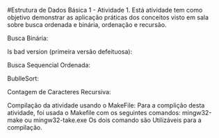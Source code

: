 #Estrutura de Dados Básica 1 - Atividade 1.
Está atividade tem como objetivo demonstrar as aplicação práticas dos conceitos visto em sala sobre busca ordenada e binária, ordenação e recursão.

Busca Binária:

Is bad version (primeira versão defeituosa):

Busca Sequencial Ordenada:

BublleSort:

Contagem de Caracteres Recursiva:

Compilação da atividade usando o MakeFile:
Para a complição desta atividade, foi usada o Makefile com os seguintes comandos: mingw32-make ou mingw32-take.exe
Os dois comando são Utilizáveis para a compilação.
